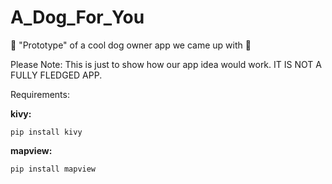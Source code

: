 # A_Dog_For_You
🐶 "Prototype" of a cool dog owner app we came up with 🐶

Please Note: This is just to show how our app idea would work. IT IS NOT A FULLY FLEDGED APP.

Requirements:

**kivy:**
```
pip install kivy
```

**mapview:**
```
pip install mapview
```

